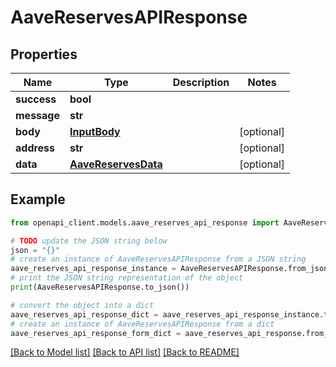 # AaveReservesAPIResponse


## Properties

Name | Type | Description | Notes
------------ | ------------- | ------------- | -------------
**success** | **bool** |  | 
**message** | **str** |  | 
**body** | [**InputBody**](InputBody.md) |  | [optional] 
**address** | **str** |  | [optional] 
**data** | [**AaveReservesData**](AaveReservesData.md) |  | [optional] 

## Example

```python
from openapi_client.models.aave_reserves_api_response import AaveReservesAPIResponse

# TODO update the JSON string below
json = "{}"
# create an instance of AaveReservesAPIResponse from a JSON string
aave_reserves_api_response_instance = AaveReservesAPIResponse.from_json(json)
# print the JSON string representation of the object
print(AaveReservesAPIResponse.to_json())

# convert the object into a dict
aave_reserves_api_response_dict = aave_reserves_api_response_instance.to_dict()
# create an instance of AaveReservesAPIResponse from a dict
aave_reserves_api_response_form_dict = aave_reserves_api_response.from_dict(aave_reserves_api_response_dict)
```
[[Back to Model list]](../README.md#documentation-for-models) [[Back to API list]](../README.md#documentation-for-api-endpoints) [[Back to README]](../README.md)


